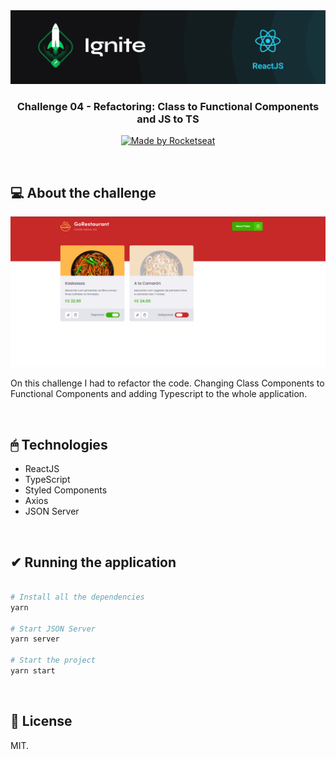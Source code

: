 <img src=".github/ignite-reactjs-photo.png" alt="Ignite" >

<h3 align="center">
  Challenge 04 - Refactoring: Class to Functional Components and JS to TS
</h3>

<p align="center">
  <a href="https://rocketseat.com.br">
    <img alt="Made by Rocketseat" src="https://img.shields.io/badge/made%20by-Rocketseat-%2306b656?style=flat-square">
  </a>
</p>

<br>

## 💻 About the challenge

<p align="center">
  <img src=".github/gorestaurant.png" alt="GoRestaurant">
</p>

On this challenge I had to refactor the code. Changing Class Components to Functional Components and adding Typescript to the whole application.

</br>

## 🖱 Technologies

- ReactJS
- TypeScript
- Styled Components 
- Axios
- JSON Server

</br>

## ✔ Running the application

```bash

# Install all the dependencies
yarn

# Start JSON Server
yarn server

# Start the project
yarn start

```

<br>

## 📰 License

MIT. 
